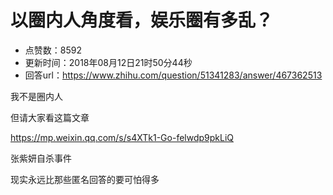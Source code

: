 # 以圈内人角度看，娱乐圈有多乱？
- 点赞数：8592
- 更新时间：2018年08月12日21时50分44秒
- 回答url：https://www.zhihu.com/question/51341283/answer/467362513
<body>
 <p data-pid="kShvd2gd">我不是圈内人</p>
 <p data-pid="2RKwnjOI">但请大家看这篇文章</p>
 <p data-pid="qAAQy-sI"><a href="https://link.zhihu.com/?target=https%3A//mp.weixin.qq.com/s/s4XTk1-Go-felwdp9pkLiQ" class=" external" target="_blank" rel="nofollow noreferrer"><span class="invisible">https://</span><span class="visible">mp.weixin.qq.com/s/s4XT</span><span class="invisible">k1-Go-felwdp9pkLiQ</span><span class="ellipsis"></span></a></p>
 <p data-pid="z7d0u09j">张紫妍自杀事件</p>
 <p data-pid="6Hhmggq9">现实永远比那些匿名回答的要可怕得多</p>
</body>